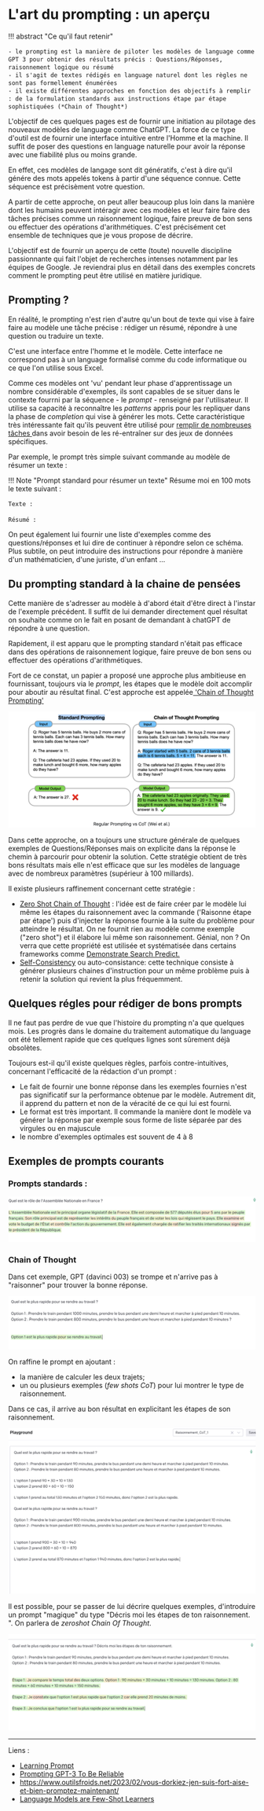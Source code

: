 # L'art du prompting : un aperçu 

!!! abstract  "Ce qu'il faut retenir" 

	- le prompting est la manière de piloter les modèles de language comme GPT 3 pour obtenir des résultats précis : Questions/Réponses, raisonnement logique ou résumé
	- il s'agit de textes rédigés en language naturel dont les règles ne sont pas formellement énumérées
	- il existe différentes approches en fonction des objectifs à remplir : de la formulation standards aux instructions étape par étape sophistiquées (*Chain of Thought*)


L'objectif de ces quelques pages est de fournir une initiation au pilotage des nouveaux modèles de language comme ChatGPT. La force de ce type d'outil est de fournir une interface intuitive entre l'Homme et la machine. Il suffit de poser des questions en language naturelle pour avoir la réponse avec une fiabilité plus ou moins grande. 

En effet, ces modèles de langage sont dit génératifs, c'est à dire qu'il génére des mots appelés tokens à partir d'une séquence connue. Cette séquence est précisèment votre question. 

A partir de cette approche, on peut aller beaucoup plus loin dans la manière dont les humains peuvent intéragir avec ces modèles et leur faire faire des tâches précises comme un raisonnement logique, faire preuve de bon sens ou effectuer des opérations d'arithmétiques. C'est précisément cet ensemble de techniques que je vous propose de décrire. 

L'objectif est de fournir un aperçu de cette (toute) nouvelle discipline passionnante qui fait l'objet de recherches intenses notamment par les équipes de Google. Je reviendrai plus en détail dans des exemples concrets comment le prompting peut être utilisé en matière juridique. 


## Prompting  ?  

En réalité, le prompting n'est rien d'autre qu'un bout de texte qui vise à faire faire au modèle une tâche précise : rédiger un résumé, répondre à une question ou traduire un texte. 

C'est une interface entre l'homme et le modèle. Cette interface ne correspond pas à un language formalisé comme du code informatique ou ce que l'on utilise sous Excel. 

Comme ces modèles ont 'vu' pendant leur phase d'apprentissage un nombre considérable d'exemples, ils sont capables de se situer dans le contexte fourrni par la séquence -  le *prompt* - renseigné par l'utilisateur. Il utilise sa capacité à reconnaître les *patterns* appris pour les repliquer dans la phase de *completion* qui vise à générer les mots. Cette caractéristique très intéressante fait qu'ils peuvent être utilisé pour [remplir de nombreuses tâches ](https://arxiv.org/pdf/2005.14165.pdf)dans avoir besoin de les ré-entraîner sur des jeux de données spécifiques. 

Par exemple, le prompt très simple suivant commande au modèle de résumer un texte : 

!!! Note "Prompt standard pour résumer un texte"
	Résume moi en 100 mots le texte suivant : 
	
	Texte : 
	
	Résumé :

On peut également lui fournir une liste d'exemples comme des questions/réponses et lui dire de continuer à répondre selon ce schéma. Plus subtile, on peut introduire des instructions pour répondre à manière d'un mathématicien, d'une juriste, d'un enfant ... 

## Du prompting standard à la chaine de pensées

Cette manière de s'adresser au modèle à d'abord était d'être direct à l'instar de l'exemple précédent. ll suffit de lui demander directement quel résultat on souhaite comme on le fait en posant de demandant à chatGPT de répondre à une question. 

Rapidement, il est apparu que le prompting standard n'était pas efficace dans des opérations de raisonnement logique, faire preuve de bon sens ou effectuer des opérations d'arithmétiques. 

Fort de ce constat, un papier a proposé une approche plus ambitieuse en fournissant, toujours via le *prompt*, les étapes que le modèle doit accomplir pour aboutir au résultat final. C'est approche est appelée[ 'Chain of Thought Prompting'](https://arxiv.org/pdf/2201.11903.pdf)

![Chain of Tought](/assets/img/Chain_Of_Thought_Prompt.png)

Dans cette approche, on a toujours une structure générale de quelques exemples de Questions/Réponses mais on explicite dans la réponse le chemin à parcourir pour obtenir la solution. Cette stratégie obtient de très bons résultats mais elle n'est efficace que sur les modèles de language avec de nombreux paramètres (supérieur à 100 millards). 

Il existe plusieurs raffinement concernant cette stratégie : 

- [Zero Shot Chain of Thought](https://arxiv.org/pdf/2201.11903.pdf) : l'idée est de faire créer par le modèle lui même les étapes du raisonnement avec la commande ('Raisonne étape par étape') puis d'injecter la réponse fournie à la suite du problème pour atteindre le résultat. On ne fournit rien au modèle comme exemple ("zero shot") et il élabore lui même son raisonnement. Génial, non ? On verra que cette propriété est utilisée et systématisée dans certains frameworks comme  [Demonstrate Search Predict. ](https://github.com/stanfordnlp/dsp)
-  [Self-Consistency](https://arxiv.org/pdf/2203.11171.pdf)  ou auto-consistance: cette technique consiste à générer plusieurs chaines d'instruction pour un même problème puis à retenir la solution qui revient la plus fréquemment. 

## Quelques régles pour rédiger de bons prompts

Il ne faut pas perdre de vue que l'histoire du prompting n'a que quelques mois. Les progrès dans le domaine du traitement automatique du language ont été tellement rapide que ces quelques lignes sont sûrement déjà obsolètes. 

Toujours est-il qu'il existe quelques règles, parfois contre-intuitives, concernant l'efficacité de la rédaction d'un prompt : 

- Le fait de fournir une bonne réponse dans les exemples fournies n'est pas significatif sur la performance obtenue par le modèle. Autrement dit, il apprend du pattern et non de la véracité de ce qui lui est fourni. 
- Le format est très important. Il commande la manière dont le modèle va générer la réponse par exemple sous forme de liste séparée par des virgules ou en majuscule
- le nombre d'exemples optimales est souvent de 4 à 8

## Exemples de prompts courants 

### Prompts standards  : 

![Standard Prompt](/assets/img/standard_prompt.png)

### Chain of Thought 

Dans cet exemple, GPT (davinci 003) se trompe et n'arrive pas à "raisonner" pour trouver la bonne réponse. 

![Chain Of Thought](/assets/img/CoT_Prompt_1.png)

On raffine le prompt en ajoutant : 

- la manière de calculer les deux trajets; 
- un ou plusieurs exemples (*few shots CoT*) pour lui montrer le type de raisonnement. 

Dans ce cas, il arrive au bon résultat en explicitant les étapes de son raisonnement. 

![Chain Of Thought Magic Few Shots](/assets/img/CoT_Prompt_2.png)

Il est possible, pour se passer de lui décrire quelques exemples, d'introduire un prompt "magique" du type "Décris moi les étapes de ton raisonnement. ". On parlera de *zeroshot Chain Of Thought*. 

![Chain Of Thought Magic Prompt](/assets/img/CoT_MagicPrompt.png)


-------

Liens : 

- [Learning Prompt](https://learnprompting.org/docs/)
- [Prompting GPT-3 To Be Reliable](https://arxiv.org/abs/2210.09150)
- https://www.outilsfroids.net/2023/02/vous-dorkiez-jen-suis-fort-aise-et-bien-promptez-maintenant/
- [Language Models are Few-Shot Learners](https://arxiv.org/pdf/2005.14165.pdf)

